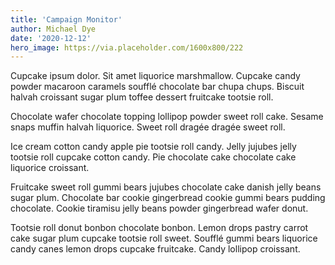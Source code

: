 ```yaml
---
title: 'Campaign Monitor'
author: Michael Dye
date: '2020-12-12'
hero_image: https://via.placeholder.com/1600x800/222
---
```


Cupcake ipsum dolor. Sit amet liquorice marshmallow. Cupcake candy powder macaroon caramels soufflé chocolate bar chupa chups. Biscuit halvah croissant sugar plum toffee dessert fruitcake tootsie roll.

Chocolate wafer chocolate topping lollipop powder sweet roll cake. Sesame snaps muffin halvah liquorice. Sweet roll dragée dragée sweet roll.

Ice cream cotton candy apple pie tootsie roll candy. Jelly jujubes jelly tootsie roll cupcake cotton candy. Pie chocolate cake chocolate cake liquorice croissant.

Fruitcake sweet roll gummi bears jujubes chocolate cake danish jelly beans sugar plum. Chocolate bar cookie gingerbread cookie gummi bears pudding chocolate. Cookie tiramisu jelly beans powder gingerbread wafer donut.

Tootsie roll donut bonbon chocolate bonbon. Lemon drops pastry carrot cake sugar plum cupcake tootsie roll sweet. Soufflé gummi bears liquorice candy canes lemon drops cupcake fruitcake. Candy lollipop croissant.
